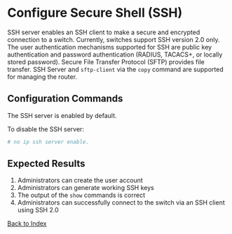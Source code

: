 
# Configure Secure Shell (SSH)

SSH server enables an SSH client to make a secure and encrypted connection to a switch.
Currently, switches support SSH version 2.0 only.
The user authentication mechanisms supported for SSH are public key authentication and password authentication (RADIUS, TACACS+, or locally stored password).
Secure File Transfer Protocol (SFTP) provides file transfer.
SSH Server and `sftp-client` via the `copy` command are supported for managing the router.

## Configuration Commands

The SSH server is enabled by default.

To disable the SSH server:

```bash
# no ip ssh server enable.
```

## Expected Results

1. Administrators can create the user account
2. Administrators can generate working SSH keys
3. The output of the `show` commands is correct
4. Administrators can successfully connect to the switch via an SSH client using SSH 2.0

[Back to Index](index.md)
